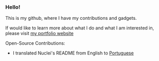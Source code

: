 ### Hello!
This is my github, where I have my contributions and gadgets.

If would like to learn more about what I do and what I am interested in, please visit [my portfolio website](reyrjarroneto.com)

Open-Source Contributions:
  - I translated Nuclei's README from English to [Portuguese](https://github.com/projectdiscovery/nuclei/blob/main/README_PT-BR.md)

<!--
**Jarro01X/Jarro01X** is a ✨ _special_ ✨ repository because its `README.md` (this file) appears on your GitHub profile.

Here are some ideas to get you started:

- 🔭 I’m currently working on ...
- 🌱 I’m currently learning ...
- 👯 I’m looking to collaborate on ...
- 🤔 I’m looking for help with ...
- 💬 Ask me about ...
- 📫 How to reach me: ...
- 😄 Pronouns: ...
- ⚡ Fun fact: ...
-->

